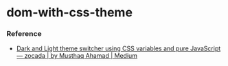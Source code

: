 dom-with-css-theme
==================

### Reference
- [Dark and Light theme switcher using CSS variables and pure JavaScript — zocada | by Musthaq Ahamad | Medium](https://medium.com/@haxzie/dark-and-light-theme-switcher-using-css-variables-and-pure-javascript-zocada-dd0059d72fa2)